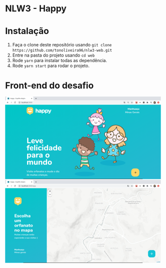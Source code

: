 <h1>NLW3 - Happy</h1>

# Instalação
1. Faça o clone deste repositório usando `git clone https://github.com/tonoliveira96/nlw3-web.git`
2. Entre na pasta do projeto usando `cd web`
3. Rode `yarn` para instalar todas as dependência.
4. Rode `yarn start` para rodar o projeto.

# Front-end do desafio
<div align="center">
  <img src="https://raw.githubusercontent.com/tonoliveira96/nlw3-web/master/assets/happy-landing.png"/>
  <img src="https://raw.githubusercontent.com/tonoliveira96/nlw3-web/master/assets/happy-dashboard.png"/>
</div>
